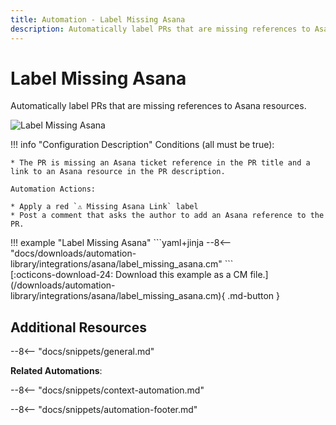 ```yaml
---
title: Automation - Label Missing Asana
description: Automatically label PRs that are missing references to Asana resources.
---
```

# Label Missing Asana
Automatically label PRs that are missing references to Asana resources.

![Label Missing Asana](/automations/label-missing-project-tracker/label-missing-project-tracker.png)

!!! info "Configuration Description"
    Conditions (all must be true):

    * The PR is missing an Asana ticket reference in the PR title and a link to an Asana resource in the PR description.

    Automation Actions:

    * Apply a red `⚠️ Missing Asana Link` label
    * Post a comment that asks the author to add an Asana reference to the PR.


<div class="automationExample" markdown="1">
!!! example "Label Missing Asana"
    ```yaml+jinja
    --8<-- "docs/downloads/automation-library/integrations/asana/label_missing_asana.cm"
    ```
    <div class="result" markdown>
      <span>
      [:octicons-download-24: Download this example as a CM file.](/downloads/automation-library/integrations/asana/label_missing_asana.cm){ .md-button }
      </span>
    </div>
</div>

## Additional Resources

--8<-- "docs/snippets/general.md"

**Related Automations**:

--8<-- "docs/snippets/context-automation.md"

--8<-- "docs/snippets/automation-footer.md"